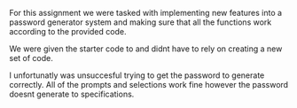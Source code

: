 For this assignment we were tasked with implementing new features into a password generator system and making sure that all the functions work according to the provided code.

We were given the starter code to and didnt have to rely on creating a new set of code. 

I unfortunatly was unsuccesful trying to get the password to generate correctly.
All of the prompts and selections work fine however the password doesnt generate to specifications.